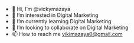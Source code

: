 - 👋 Hi, I’m @vickymazaya
- 👀 I’m interested in Digital Marketing
- 🌱 I’m currently learning Digital Marketing
- 💞️ I’m looking to collaborate on Digital Marketing 
- 📫 How to reach me vikimazaya0@gmail.com

<!---
vickymazaya/vickymazaya is a ✨ special ✨ repository because its `README.md` (this file) appears on your GitHub profile.
You can click the Preview link to take a look at your changes.
--->
